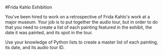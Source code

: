 #Frida Kahlo Exhibition

You've been hired to work on a retrospective of Frida Kahlo's work at a major museum. Your job is to put together the audio tour, but in order to do that you need to create a list of each painting featured in the exhibit, the date it was painted, and its spot in the tour.

Use your knowledge of Python lists to create a master list of each painting, its date, and its audio tour ID.
